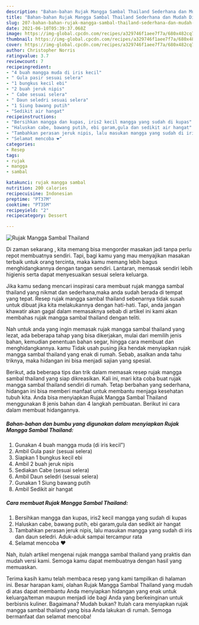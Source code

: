 ```yaml
---
description: "Bahan-bahan Rujak Mangga Sambal Thailand Sederhana dan Mudah Dibuat"
title: "Bahan-bahan Rujak Mangga Sambal Thailand Sederhana dan Mudah Dibuat"
slug: 207-bahan-bahan-rujak-mangga-sambal-thailand-sederhana-dan-mudah-dibuat
date: 2021-06-10T05:39:37.068Z
image: https://img-global.cpcdn.com/recipes/a329746f1aee7f7a/680x482cq70/rujak-mangga-sambal-thailand-foto-resep-utama.jpg
thumbnail: https://img-global.cpcdn.com/recipes/a329746f1aee7f7a/680x482cq70/rujak-mangga-sambal-thailand-foto-resep-utama.jpg
cover: https://img-global.cpcdn.com/recipes/a329746f1aee7f7a/680x482cq70/rujak-mangga-sambal-thailand-foto-resep-utama.jpg
author: Christopher Norris
ratingvalue: 3.7
reviewcount: 7
recipeingredient:
- "4 buah mangga muda di iris kecil"
- " Gula pasir sesuai selera"
- "1 bungkus kecil ebi"
- "2 buah jeruk nipis"
- " Cabe sesuai selera"
- " Daun seledri sesuai selera"
- "1 Siung bawang putih"
- "Sedikit air hangat"
recipeinstructions:
- "Bersihkan mangga dan kupas, iris2 kecil mangga yang sudah di kupas"
- "Haluskan cabe, bawang putih, ebi garam,gula dan sedikit air hangat"
- "Tambahkan perasan jeruk nipis, lalu masukan mangga yang sudah di iris dan daun seledri. Aduk-aduk sampai tercampur rata"
- "Selamat mencoba ❤"
categories:
- Resep
tags:
- rujak
- mangga
- sambal

katakunci: rujak mangga sambal 
nutrition: 200 calories
recipecuisine: Indonesian
preptime: "PT37M"
cooktime: "PT35M"
recipeyield: "2"
recipecategory: Dessert

---
```



![Rujak Mangga Sambal Thailand](https://img-global.cpcdn.com/recipes/a329746f1aee7f7a/680x482cq70/rujak-mangga-sambal-thailand-foto-resep-utama.jpg)

Di zaman  sekarang , kita memang bisa mengorder masakan jadi tanpa perlu repot membuatnya sendiri. Tapi, bagi kamu yang mau menyajikan masakan terbaik untuk orang tercinta, maka kamu memang lebih bagus menghidangkannya dengan tangan sendiri. Lantaran, memasak sendiri lebih higienis serta dapat menyesuaikan sesuai selera keluarga.

Jika kamu sedang mencari inspirasi cara membuat rujak mangga sambal thailand yang nikmat dan sederhana,maka anda sudah berada di tempat yang tepat. Resep rujak mangga sambal thailand  sebenarnya tidak susah untuk dibuat jika kita melakukannya dengan hati-hati. Tapi, anda jangan khawatir akan gagal dalam memasaknya 
sebab di artikel ini kami akan membahas rujak mangga sambal thailand dengan teliti.  



Nah untuk anda yang ingin memasak rujak mangga sambal thailand yang lezat, ada beberapa tahap yang bisa dikerjakan, mulai dari memilih jenis bahan, kemudian penentuan bahan segar, hingga cara membuat dan menghidangkannya. kamu Tidak usah pusing jika hendak menyiapkan rujak mangga sambal thailand yang enak di rumah. Sebab, asalkan anda  tahu triknya, maka hidangan ini bisa menjadi sajian yang spesial.

Berikut, ada beberapa tips dan trik dalam memasak resep rujak mangga sambal thailand yang siap dikreasikan. Kali ini, mari kita coba buat rujak mangga sambal thailand sendiri di rumah. Tetap berbahan yang sederhana, hidangan ini bisa memberi manfaat untuk membantu menjaga kesehatan tubuh kita. Anda bisa menyiapkan Rujak Mangga Sambal Thailand menggunakan 8 jenis bahan dan 4 langkah pembuatan. Berikut ini cara dalam membuat hidangannya.

<!--inarticleads1-->

##### Bahan-bahan dan bumbu yang digunakan dalam menyiapkan Rujak Mangga Sambal Thailand:

1. Gunakan 4 buah mangga muda (di iris kecil&#34;)
1. Ambil  Gula pasir (sesuai selera)
1. Siapkan 1 bungkus kecil ebi
1. Ambil 2 buah jeruk nipis
1. Sediakan  Cabe (sesuai selera)
1. Ambil  Daun seledri (sesuai selera)
1. Gunakan 1 Siung bawang putih
1. Ambil Sedikit air hangat




<!--inarticleads2-->

##### Cara membuat Rujak Mangga Sambal Thailand:

1. Bersihkan mangga dan kupas, iris2 kecil mangga yang sudah di kupas
1. Haluskan cabe, bawang putih, ebi garam,gula dan sedikit air hangat
1. Tambahkan perasan jeruk nipis, lalu masukan mangga yang sudah di iris dan daun seledri. Aduk-aduk sampai tercampur rata
1. Selamat mencoba ❤




Nah, itulah artikel mengenai  rujak mangga sambal thailand  yang praktis dan mudah versi kami. Semoga kamu dapat membuatnya dengan hasil yang memuaskan. 

Terima kasih kamu telah membaca resep yang kami tampilkan di halaman ini. Besar harapan kami, olahan  Rujak Mangga Sambal Thailand yang mudah di atas dapat membantu Anda menyiapkan hidangan yang enak untuk keluarga/teman maupun menjadi ide bagi Anda yang berkeinginan untuk berbisnis kuliner. Bagaimana? Mudah bukan? Itulah cara menyiapkan rujak mangga sambal thailand yang bisa Anda lakukan di rumah. Semoga bermanfaat dan selamat mencoba!

